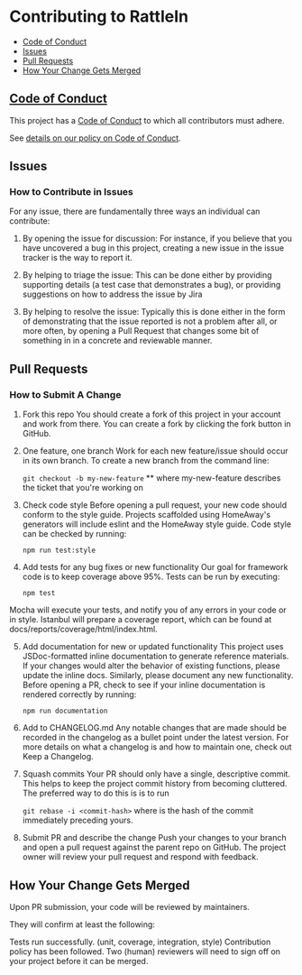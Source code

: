 # Contributing to RattleIn

* [Code of Conduct](#code-of-conduct)
* [Issues](#issues)
* [Pull Requests](#pull-requests)
* [How Your Change Gets Merged](#merge)

## [Code of Conduct](./doc/guides/contributing/coc.md)

This project has a
[Code of Conduct](https://github.com/nodejs/admin/blob/master/CODE_OF_CONDUCT.md)
to which all contributors must adhere.

See [details on our policy on Code of Conduct](./doc/guides/contributing/coc.md).


## Issues

### How to Contribute in Issues
For any issue, there are fundamentally three ways an individual can
contribute:

1. By opening the issue for discussion: For instance, if you believe that you
   have uncovered a bug in this project, creating a new issue in the 
   issue tracker is the way to report it.
   
2. By helping to triage the issue: This can be done either by providing
   supporting details (a test case that demonstrates a bug), or providing
   suggestions on how to address the issue by Jira
   
3. By helping to resolve the issue: Typically this is done either in the form
   of demonstrating that the issue reported is not a problem after all, or more
   often, by opening a Pull Request that changes some bit of something in
     in a concrete and reviewable manner.

## Pull Requests

### How to Submit A Change
1. Fork this repo
You should create a fork of this project in your account and work from there. You can create a fork by clicking the fork button in GitHub.

2. One feature, one branch
Work for each new feature/issue should occur in its own branch. To create a new branch from the command line:

    ```git checkout -b my-new-feature```
    ** where my-new-feature describes the ticket that you're working on

3. Check code style
Before opening a pull request, your new code should conform to the style guide. Projects scaffolded using HomeAway's generators will include eslint and the HomeAway style guide. Code style can be checked by running:

    ```npm run test:style```

4. Add tests for any bug fixes or new functionality
Our goal for framework code is to keep coverage above 95%. Tests can be run by executing:

    ```npm test```
    
Mocha will execute your tests, and notify you of any errors in your code or in style. Istanbul will prepare a coverage report, which can be found at docs/reports/coverage/html/index.html.

5. Add documentation for new or updated functionality
This project uses JSDoc-formatted inline documentation to generate reference materials. If your changes would alter the behavior of existing functions, please update the inline docs. Similarly, please document any new functionality. Before opening a PR, check to see if your inline documentation is rendered correctly by running:

    ```npm run documentation```

6. Add to CHANGELOG.md
Any notable changes that are made should be recorded in the changelog as a bullet point under the latest version. For more details on what a changelog is and how to maintain one, check out Keep a Changelog.

7. Squash commits
Your PR should only have a single, descriptive commit. This helps to keep the project commit history from becoming cluttered. The preferred way to do this is is to run

    ```git rebase -i <commit-hash>```
where is the hash of the commit immediately preceding yours.

8. Submit PR and describe the change
Push your changes to your branch and open a pull request against the parent repo on GitHub. The project owner will review your pull request and respond with feedback.

## How Your Change Gets Merged
Upon PR submission, your code will be reviewed by maintainers.

They will confirm at least the following:

Tests run successfully. (unit, coverage, integration, style)
Contribution policy has been followed.
Two (human) reviewers will need to sign off on your project before it can be merged.